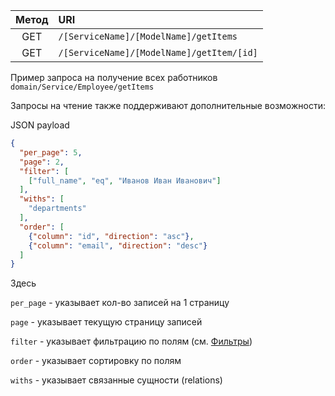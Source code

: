 | Метод | URI                                       |
|:-----:|:------------------------------------------|
|  GET  | `/[ServiceName]/[ModelName]/getItems`     |
|  GET  | `/[ServiceName]/[ModelName]/getItem/[id]` |

Пример запроса на получение всех работников
`domain/Service/Employee/getItems`

Запросы на чтение также поддерживают дополнительные возможности:

JSON payload

```json
{
  "per_page": 5,
  "page": 2,
  "filter": [
    ["full_name", "eq", "Иванов Иван Иванович"]
  ],
  "withs": [
    "departments"
  ],
  "order": [
    {"column": "id", "direction": "asc"},
    {"column": "email", "direction": "desc"}
  ]
}
```

Здесь

`per_page` - указывает кол-во записей на 1 страницу

`page` - указывает текущую страницу записей

`filter` - указывает фильтрацию по полям (см.
[Фильтры](/server/crud/filters.md))

`order` - указывает сортировку по полям

`withs` - указывает связанные сущности (relations)

